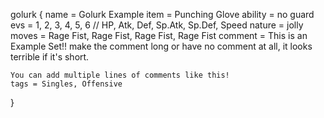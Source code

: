 golurk
{
    name = Golurk Example
    item = Punching Glove
    ability = no guard
    evs = 1, 2, 3, 4, 5, 6 // HP, Atk, Def, Sp.Atk, Sp.Def, Speed
    nature = jolly
    moves = Rage Fist, Rage Fist, Rage Fist, Rage Fist
    comment = This is an Example Set!! make the comment long or have no comment at all, it looks terrible if it's short.
	
	You can add multiple lines of comments like this!
    tags = Singles, Offensive
}